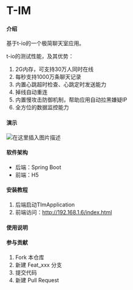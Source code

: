 # T-IM

#### 介绍
基于t-io的一个极简聊天室应用。

t-io的测试性能，及其优势：
1. 2G内存，可支持30万人同时在线
2. 每秒支持1000万条聊天记录
3. 内置心跳超时检查、心跳定时发送能力
4. 掉线自动重连
5. 内置慢攻击防御机制，帮助应用自动拉黑嫌疑IP
6. 全方位的数据监控能力

#### 演示

![在这里插入图片描述](https://img-blog.csdnimg.cn/5d5419a9af8343f2bd1ff91f4e9f509a.png#pic_center)

#### 软件架构
- 后端：Spring Boot 
- 前端：H5

#### 安装教程

1.  后端启动TImApplication
2.  前端访问：http://192.168.1.6/index.html

#### 使用说明


#### 参与贡献

1.  Fork 本仓库
2.  新建 Feat_xxx 分支
3.  提交代码
4.  新建 Pull Request
